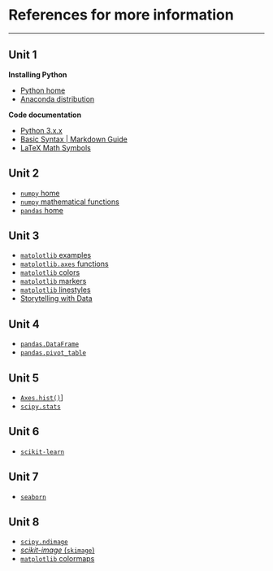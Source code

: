 # References for more information
---------------------------------

## Unit 1

**Installing Python**
- [Python home](https://www.python.org/)
- [Anaconda distribution](https://www.anaconda.com/products/distribution)

**Code documentation**
- [Python 3.x.x](https://docs.python.org/3/)
- [Basic Syntax | Markdown Guide](https://www.markdownguide.org/basic-syntax/)
- [LaTeX Math Symbols](https://www.math.uci.edu/~xiangwen/pdf/LaTeX-Math-Symbols.pdf)

## Unit 2

- [`numpy` home](https://numpy.org/doc/stable/)
- [`numpy` mathematical functions](https://numpy.org/doc/stable/reference/routines.math.html)
- [`pandas` home](https://pandas.pydata.org/) 

## Unit 3

- [`matplotlib` examples](https://matplotlib.org/stable/gallery/index.html)
- [`matplotlib.axes` functions](https://matplotlib.org/stable/api/axes_api.html)
- [`matplotlib` colors](https://matplotlib.org/stable/tutorials/colors/colors.html)
- [`matplotlib` markers](https://matplotlib.org/stable/api/markers_api.html)
- [`matplotlib` linestyles](https://matplotlib.org/stable/gallery/lines_bars_and_markers/)
- [Storytelling with Data](https://www.storytellingwithdata.com/)

## Unit 4

- [`pandas.DataFrame`](https://pandas.pydata.org/pandas-docs/stable/reference/frame.html)
- [`pandas.pivot_table`](https://pandas.pydata.org/pandas-docs/stable/reference/api/pandas.pivot_table.html)

## Unit 5

- [`Axes.hist()`](https://matplotlib.org/stable/api/_as_gen/matplotlib.axes.Axes.hist.html)]
- [`scipy.stats`](https://docs.scipy.org/doc/scipy/tutorial/stats.html)

## Unit 6

- [`scikit-learn`](https://scikit-learn.org/stable/index.html)

## Unit 7

- [`seaborn`](https://seaborn.pydata.org/)

## Unit 8

- [`scipy.ndimage`](https://docs.scipy.org/doc/scipy/reference/ndimage.html)
- [*scikit-image* (`skimage`)](https://scikit-image.org/docs/stable/auto_examples/)
- [`matplotlib` colormaps](https://matplotlib.org/stable/gallery/color/colormap_reference.html)
